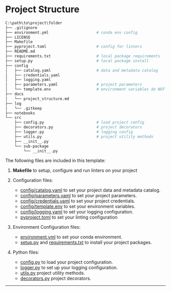 
# Project Structure

```bash
C:\path\to\project\folder	
├── .gitignore
├── environment.yml                     # conda env config
├── LICENSE
├── Makefile                                    
├── pyproject.toml                      # config for linters
├── README.md
├── requirements.txt                    # local package requirements
├── setup.py                            # local package install 
├── config
│   ├── catalog.yaml                    # data and metadata catalog
│   ├── credentials.yaml            
│   ├── logging.yaml                    
│   ├── parameters.yaml                 # project parameters
│   └── template.env                    # environment variables do NOT commit
├── docs
│   └── project_structure.md
├── log
│   └── .gitkeep
├── notebooks
└── src
    ├── config.py                       # load project config
    ├── decorators.py                   # project decorators
    ├── logger.py                       # logging config
    ├── utils.py                        # project utility methods       
    ├── __init__.py
    └── sub-package
        └── __init__.py
```


The following files are included in this template:

1. **Makefile** to setup, configure and run linters on your project

2. Configuration files:
    - [config/catalog.yaml](config/config.yaml) to set your project data and metadata catalog. 
    - [config/parameters.yaml](config/parameters.yaml) to set your project parameters.
    - [config/credentials.yaml](config/credentials.yaml) to set your project credentials.
    - [config/template.env](config/template.env) to set your environment variables. 
    - [config/logging.yaml](config/logging.yaml) to set your logging configuration.
    - [pyproject.toml](pyproject.toml) to set your linting configuration 

3. Environment Configuration files:
    - [environment.yml](environment.yml) to set your conda environment.
    - [setup.py](setup.py) and [requirements.txt](requirements.txt) to install your project packages. 

4. Python files:
    - [config.py](src/config.py) to load your project configuration.
    - [logger.py](src/logger.py) to set up your logging configuration.
    - [utils.py](src/utils.py) project utility methods.
    - [decorators.py](src/decorators.py) project decorators.

-------